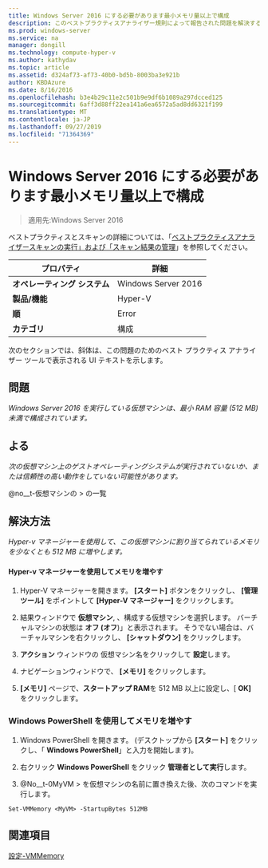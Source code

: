 ```yaml
---
title: Windows Server 2016 にする必要があります最小メモリ量以上で構成
description: このベストプラクティスアナライザー規則によって報告された問題を解決するための手順を示します。
ms.prod: windows-server
ms.service: na
manager: dongill
ms.technology: compute-hyper-v
ms.author: kathydav
ms.topic: article
ms.assetid: d324af73-af73-40b0-bd5b-8003ba3e921b
author: KBDAzure
ms.date: 8/16/2016
ms.openlocfilehash: b3e4b29c11e2c501b9e9df6b1089a297dcced125
ms.sourcegitcommit: 6aff3d88ff22ea141a6ea6572a5ad8dd6321f199
ms.translationtype: MT
ms.contentlocale: ja-JP
ms.lasthandoff: 09/27/2019
ms.locfileid: "71364369"
---
```

# <a name="windows-server-2016-should-be-configured-with-at-least-the-minimum-amount-of-memory"></a>Windows Server 2016 にする必要があります最小メモリ量以上で構成

>適用先:Windows Server 2016

ベストプラクティスとスキャンの詳細については、「[ベストプラクティスアナライザースキャンの実行」および「スキャン結果の管理](https://go.microsoft.com/fwlink/p/?LinkID=223177)」を参照してください。  
  
|プロパティ|詳細|  
|-|-|  
|**オペレーティング システム**|Windows Server 2016|  
|**製品/機能**|Hyper-V|  
|**順**|Error|  
|**カテゴリ**|構成|  
  
次のセクションでは、斜体は、この問題のためのベスト プラクティス アナライザー ツールで表示される UI テキストを示します。
  
## <a name="issue"></a>**問題**  
*Windows Server 2016 を実行している仮想マシンは、最小 RAM 容量 (512 MB) 未満で構成されています。*  
  
## <a name="impact"></a>**よる**  
*次の仮想マシン上のゲストオペレーティングシステムが実行されていないか、または信頼性の高い動作をしていない可能性があります。*  
  
@no__t-仮想マシンの > の一覧  
  
## <a name="resolution"></a>**解決方法**  
*Hyper-v マネージャーを使用して、この仮想マシンに割り当てられているメモリを少なくとも 512 MB に増やします。*  
  
#### <a name="increase-the-memory-using-hyper-v-manager"></a>Hyper-v マネージャーを使用してメモリを増やす  
  
1.  Hyper-V マネージャーを開きます。 **[スタート]** ボタンをクリックし、 **[管理ツール]** をポイントして **[Hyper-V マネージャー]** をクリックします。  
  
2.  結果ウィンドウで  **仮想マシン**, 、構成する仮想マシンを選択します。 バーチャルマシンの状態は **オフ (オフ**)」と表示されます。 そうでない場合は、バーチャルマシンを右クリックし、 **[シャットダウン]** をクリックします。  
  
3.  **アクション** ウィンドウの 仮想マシン名をクリックして **設定**します。  
  
4.  ナビゲーションウィンドウで、 **[メモリ]** をクリックします。  
  
5.  **[メモリ]** ページで、**スタートアップ RAM**を 512 MB 以上に設定し、[ **OK]** をクリックします。  
  
### <a name="increase-the-memory-using-windows-powershell"></a>Windows PowerShell を使用してメモリを増やす  
  
1.  Windows PowerShell を開きます。 (デスクトップから **[スタート]** をクリックし、「 **Windows PowerShell**」と入力を開始します)。  
  
2.  右クリック **Windows PowerShell**  をクリック **管理者として実行**します。  
  
3.  @No__t-0MyVM > を仮想マシンの名前に置き換えた後、次のコマンドを実行します。  
  
```  
Set-VMMemory <MyVM> -StartupBytes 512MB  
```  
  
## <a name="see-also"></a>関連項目  
[設定-VMMemory](https://technet.microsoft.com/library/hh848572.aspx)  
  


